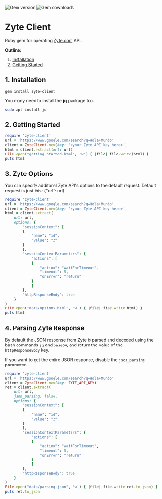 
![Gem version](https://img.shields.io/gem/v/zyte-client) ![Gem downloads](https://img.shields.io/gem/dt/zyte-client)

# Zyte Client

Ruby gem for operating [Zyte.com](https://www.zyte.com/) API.

**Outline:**

1. [Installation](#1-installation)
2. [Getting Started](#2-getting-started)

## 1. Installation

```bash
gem install zyte-client
```

You many need to install the **jq** package too.

```bash
sudo apt install jq
```

## 2. Getting Started

```ruby
require 'zyte-client'
url = 'https://www.google.com/search?q=Hola+Mundo'
client = ZyteClient.new(key: '<your Zyte API key here>')
html = client.extract(url: url)
File.open("getting-started.html", 'w') { |file| file.write(html) }
puts html
```

## 3. Zyte Options

You can specify additonal Zyte API's options to the default request. Default request is just this: {"url": url}.

```ruby
require 'zyte-client'
url = 'https://www.google.com/search?q=Hola+Mundo'
client = ZyteClient.new(key: '<your Zyte API key here>')
html = client.extract(
    url: url,
    options: {
        "sessionContext": [
        {
            "name": "id",
            "value": "2"
        }
        ],
        "sessionContextParameters": {
            "actions": [
            {
                "action": "waitForTimeout",
                "timeout": 5,
                "onError": "return"
            }
            ]
        },            
        "httpResponseBody": true
    }
)
File.open("data/options.html", 'w') { |file| file.write(html) }
puts html
```

## 4. Parsing Zyte Response

By default the JSON response from Zyte is parsed and decoded using the bash commands `jq` and `base64`, and return the value of the `httpResponseBody` key.

If you want to get the entire JSON response, disable the `json_parsing` parameter.

```ruby
require 'zyte-client'
url = 'https://www.google.com/search?q=Hola+Mundo'
client = ZyteClient.new(key: ZYTE_API_KEY)
ret = client.extract(
    url: url,
    json_parsing: false,
    options: {
        "sessionContext": [
        {
            "name": "id",
            "value": "2"
        }
        ],
        "sessionContextParameters": {
            "actions": [
            {
                "action": "waitForTimeout",
                "timeout": 5,
                "onError": "return"
            }
            ]
        },            
        "httpResponseBody": true
    }
)
File.open("data/parsing.json", 'w') { |file| file.write(ret.to_json) }
puts ret.to_json
```
